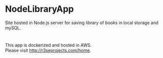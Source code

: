 # NodeLibraryApp
Site hosted in Node.js server for saving library of books in local storage and mySQL.
#
This app is dockerized and hosted in AWS.
<br />
Please visit http://r3seprojects.com/home.

